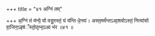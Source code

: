 +++
title = "४१ अग्निं तम्"

+++
अ॒ग्निं तं म॑न्ये॒ यो वसु॒रस्तं॒ यं य॑न्ति धे॒नवः॑। अस्त॒मर्व॑न्तऽआ॒शवोऽस्तं॒ नित्या॑सो वा॒जिन॒ऽइष॑ँस्तो॒तृभ्य॒ऽआ भ॑र ॥४१ ॥